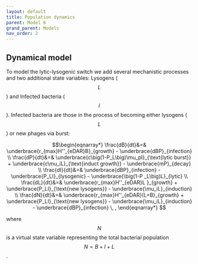 ```yaml
---
layout: default
title: Population dynamics
parent: Model 6
grand_parent: Models
nav_order: 2
---
```


## Dynamical model

To model the lytic-lysogenic switch we add several mechanistic processes and two additional state variables: Lysogens ($$L$$) and Infected bacteria ($$I$$). Infected bacteria are those in the process of becoming either lysogens ($$L$$) or new phages via burst:

$$\begin{eqnarray*}                                                                                 
\frac{dB}{dt}&=& \underbrace{r_{max}H''_{eDAR}B}_{growth} - \underbrace{dBP}_{infection} \\         
\frac{dP}{dt}&=& \underbrace{c\big(1-P_L\big)\mu_pI}_{\text{lytic burst}} +
\underbrace{c\mu_iL}_{\text{induct growth}} - \underbrace{mP}_{decay} \\                         
\frac{dI}{dt}&=& \underbrace{dBP}_{infection} - \underbrace{P_LI}_{lysogenic} - \underbrace{\big(1-P
_L\big)L}_{lytic} \\                                                                                
\frac{dL}{dt}&=& \underbrace{r_{max}H''_{eDAR}L }_{growth} +                                        
\underbrace{P_LI}_{\text{new lysogens}} - \underbrace{\mu_iL}_{induction} \\
\frac{dN}{dt}&=& \underbrace{r_{max}H''_{eDAR}(L+B}_{growth} + \underbrace{P_LI}_{\text{new lysogens}} - \underbrace{\mu_iL}_{induction} - \underbrace{dBP}_{infection} \, ,
\end{eqnarray*} $$

where $$N$$ is a virtual state variable representing the total bacterial population $$N=B+I+L$$.



 
